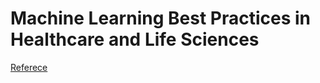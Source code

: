 
# Machine Learning Best Practices in Healthcare and Life Sciences





<a href="https://d1.awsstatic.com/whitepapers/ML-best-practices-health-science.pdf?did=wp_card&trk=wp_card">  Referece </a>

